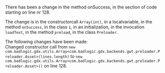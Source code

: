 There has been a change in the method onSuccess, in the section of code starting on line nr 128.
  
The change is in the constructorcall ```Array(int)```, in a localvariable, in the method ```onSuccess```, in the class ```1```, in an initialization, in the invocation ```loadText```, in the method ```preload```, in the class ```Preloader```.
  
The following changes have been made:  
Changed constructor call from ```new com.badlogic.gdx.utils.Array<com.badlogic.gdx.backends.gwt.preloader.Preloader.Asset>(lines.length)``` to ```new com.badlogic.gdx.utils.Array<com.badlogic.gdx.backends.gwt.preloader.Preloader.Asset>()``` on line 128.  
